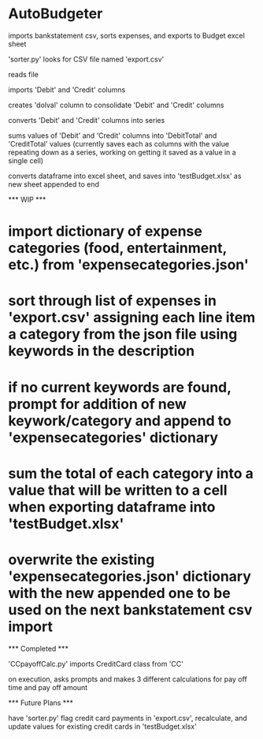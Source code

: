 # AutoBudgeter
imports bankstatement csv, sorts expenses, and exports to Budget excel sheet

'sorter.py' looks for CSV file named 'export.csv'

reads file

imports 'Debit' and 'Credit' columns

creates 'dolval' column to consolidate 'Debit' and 'Credit' columns

converts 'Debit' and 'Credit' columns into series

sums values of 'Debit' and 'Credit' columns into 'DebitTotal' and 'CreditTotal' values (currently saves each as columns with the value repeating down as a series, working on getting it saved as a value in a single cell)

converts dataframe into excel sheet, and saves into 'testBudget.xlsx' as new sheet appended to end

*** WIP ***

# import dictionary of expense categories (food, entertainment, etc.) from 'expensecategories.json'
# sort through list of expenses in 'export.csv' assigning each line item a category from the json file using keywords in the description
# if no current keywords are found, prompt for addition of new keywork/category and append to 'expensecategories' dictionary
# sum the total of each category into a value that will be written to a cell when exporting dataframe into 'testBudget.xlsx' 
# overwrite the existing 'expensecategories.json' dictionary with the new appended one to be used on the next bankstatement csv import

*** Completed ***

'CCpayoffCalc.py' imports CreditCard class from 'CC'

on execution, asks prompts and makes 3 different calculations for pay off time and pay off amount 

*** Future Plans ***

have 'sorter.py' flag credit card payments in 'export.csv', recalculate, and update values for existing credit cards in 'testBudget.xlsx'
